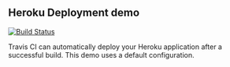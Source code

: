 Heroku Deployment demo
---

[![Build Status](https://travis-ci.org/Logan676/heroku.svg?branch=master)](https://travis-ci.org/Logan676/heroku)  

Travis CI can automatically deploy your Heroku application after a successful build.
This demo uses a default configuration.

